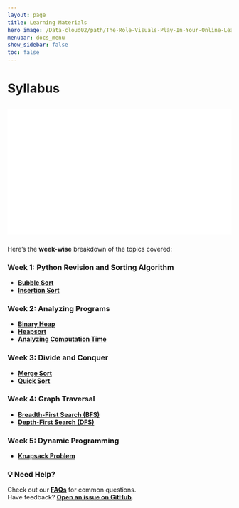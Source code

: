 ```yaml
---
layout: page
title: Learning Materials
hero_image: /Data-cloud02/path/The-Role-Visuals-Play-In-Your-Online-Learning-Material.jpg
menubar: docs_menu
show_sidebar: false
toc: false
---
```


# Syllabus

![Syllabus Image](https://github.com/ADBMS620/Data-cloud02/blob/master/image/Syllabus.gif?raw=true)
---

Here’s the **week-wise** breakdown of the topics covered:

### Week 1: Python Revision and Sorting Algorithm

-  **[Bubble Sort](/Data-cloud02/docs/week-1/bubble-sort)**
- **[Insertion Sort](/Data-cloud02/docs/week-1/insertion-sort)**

### Week 2: Analyzing Programs

- **[Binary Heap](/Data-cloud02/docs/week-2/binary-heap)**
- **[Heapsort](/Data-cloud02/docs/week-2/Heapsort)**
- **[Analyzing Computation Time](/docs/week-2/analysing-computation-time/)**

### Week 3: Divide and Conquer
- **[Merge Sort](/Data-cloud02/docs/week-3/merge-sort/)**
- **[Quick Sort](/Data-cloud02/docs/week-3/quick-sort)**

### Week 4: Graph Traversal

- **[Breadth-First Search (BFS)](/Data-cloud02/docs/week-4/BFS)**
- **[Depth-First Search (DFS)](/Data-cloud02/docs/week-4/DFS)**

### Week 5: Dynamic Programming

- **[Knapsack Problem](/Data-cloud02/docs/week-5/knapsack-problem)**

### 💡 Need Help?
Check out our **[FAQs](/docs/faqs/)** for common questions.  
Have feedback? **[Open an issue on GitHub](https://github.com/Data-cloud02/data-cloud/issues)**.  

